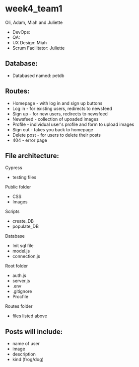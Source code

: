 # week4_team1
Oli, Adam, Miah and Juliette


- DevOps: 
- QA:
- UX Design: Miah
- Scrum Facilitator: Juliette

## Database:
- Databased named: petdb

## Routes:
- Homepage - with log in and sign up buttons
- Log in - for existing users, redirects to newsfeed
- Sign up - for new users, redirects to newsfeed
- Newsfeed - collection of upoaded images
- Profile - individual user's profile and form to upload images
- Sign out - takes you back to homepage
- Delete post - for users to delete their posts
- 404 - error page

## File architecture:
Cypress
- testing files

Public folder 
-  CSS
-  Images 

Scripts
- create_DB
- populate_DB

Database
- Init sql file
- model.js
- connection.js

Root folder
- auth.js
- server.js
- .env
- .gitignore
- Procfile

Routes folder
- files listed above

## Posts will include: 
 - name of user 
 - image
 - description
 - kind (frog/dog)




